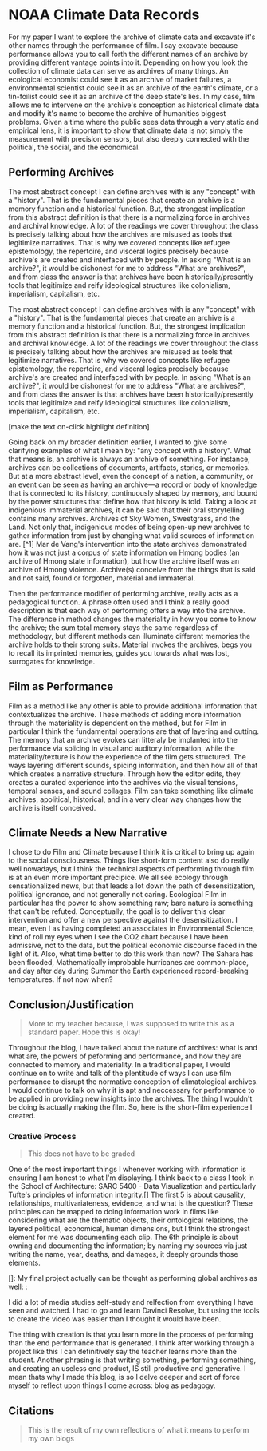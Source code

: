 # NOAA Climate Data Records

For my paper I want to explore the archive of climate data and excavate it's other names through the performance of film. I say excavate because performance allows you to call forth the different names of an archive by providing different vantage points into it. Depending on how you look the collection of climate data can serve as archives of many things. An ecological economist could see it as an archive of market failures, a environmental scientist could see it as an archive of the earth's climate, or a tin-foilist could see it as an archive of the deep state's lies. In my case, film allows me to intervene on the archive's conception as historical climate data and modify it's name to become the archive of humanities biggest problems. Given a time where the public sees data through a very static and empirical lens, it is important to show that climate data is not simply the measurement with precision sensors, but also deeply connected with the political, the social, and the economical.

## Performing Archives 

The most abstract concept I can define archives with is any "concept" with a "history". That is the fundamental pieces that create an archive is a memory function and a historical function. But, the strongest implication from this abstract definition is that there is a normalizing force in archives and archival knowledge. A lot of the readings we cover throughout the class is precisely talking about how the archives are misused as tools that legitimize narratives. That is why we covered concepts like refugee epistemology, the repertoire, and visceral logics precisely because archive's are created and interfaced with by people. In asking "What is an archive?", it would be dishonest for me to address "What are archives?", and from class the answer is that archives have been historically/presently tools that legitimize and reify ideological structures like colonialism, imperialism, capitalism, etc.

The most abstract concept I can define archives with is any "concept" with a "history". That is the fundamental pieces that create an archive is a memory function and a historical function. But, the strongest implication from this abstract definition is that there is a normalizing force in archives and archival knowledge. A lot of the readings we cover throughout the class is precisely talking about how the archives are misused as tools that legitimize narratives. That is why we covered concepts like refugee epistemology, the repertoire, and visceral logics precisely because archive's are created and interfaced with by people. In asking "What is an archive?", it would be dishonest for me to address "What are archives?", and from class the answer is that archives have been historically/presently tools that legitimize and reify ideological structures like colonialism, imperialism, capitalism, etc.

[make the text on-click highlight definition]

Going back on my broader definition earlier, I wanted to give some clarifying examples of what I mean by: "any concept with a history". What that means is, an archive is always an archive of something. For instance, archives can be collections of documents, artifacts, stories, or memories. But at a more abstract level, even the concept of a nation, a community, or an event can be seen as having an archive—a record or body of knowledge that is connected to its history, continuously shaped by memory, and bound by the power structures that define how that history is told. Taking a look at indigenious immaterial archives, it can be said that their oral storytelling contains many archives. Archives of Sky Women, Sweetgrass, and the Land. Not only that, indigenious modes of being open-up new archives to gather information from just by changing what valid sources of information are. [^1] Mar de Vang's intervention into the state archives demonstrated how it was not just a corpus of state information on Hmong bodies (an archive of Hmong state information), but how the archive itself was an archive of Hmong violence. Archive(s) conceive from the things that is said and not said, found or forgotten, material and immaterial.

Then the performance modifier of performing archive, really acts as a pedagogical function. A phrase often used and I think a really good description is that each way of performing offers a way into the archive. The difference in method changes the materiality in how you come to know the archive; the sum total memory stays the same regardless of methodology, but different methods can illuminate different memories the archive holds to their strong suits. Material invokes the archives, begs you to recall its imprinted memories, guides you towards what was lost, surrogates for knowledge.


## Film as Performance 

Film as a method like any other is able to provide additional information that contextualizes the archive. These methods of adding more information through the materiality is dependent on the method, but for Film in particular I think the fundamental operations are that of layering and cutting. The memory that an archive evokes can litteraly be implanted into the performance via splicing in visual and auditory information, while the materiality/texture is how the experience of the film gets structured. The ways layering different sounds, spicing information, and then how all of that which creates a narrative structure. Through how the editor edits, they creates a curated experience into the archives via the visual tensions, temporal senses, and sound collages. Film can take something like climate archives, apolitical, historical, and in a very clear way changes how the archive is itself conceived.

## Climate Needs a New Narrative

I chose to do Film and Climate because I think it is critical to bring up again to the social consciousness. Things like short-form content also do really well nowadays, but I think the technical aspects of performing through film is at an even more important precipice. We all see ecology through sensationalized news, but that leads a lot down the path of desensitization, political ignorance, and not generally not caring. Ecological FIlm in particular has the power to show something raw; bare nature is something that can't be refuted. Conceptually, the goal is to deliver this clear intervention and offer a new perspective against the desensitization. I mean, even I as having completed an associates in Environmental Science, kind of roll my eyes when I see the CO2 chart because I have been admissive, not to the data, but the political economic discourse faced in the light of it. Also, what time better to do this work than now? The Sahara has been flooded, Mathematically improbable hurricanes are common-place, and day after day during Summer the Earth experienced record-breaking temperatures. If not now when?

## Conclusion/Justification

> More to my teacher because, I was supposed to write this as a standard paper. Hope this is okay!

Throughout the blog, I have talked about the nature of archives: what is and what are, the powers of peforming and performance, and how they are connected to memory and materiality. In a traditional paper, I would continue on to write and talk of the plentitude of ways I can use film performance to disrupt the normative conception of climatological archives. I would continue to talk on why it is apt and neccessary for performance to be applied in providing new insights into the archives. The thing I wouldn't be doing is actually making the film. So, here is the short-film experience I created. 

### Creative Process

> This does not have to be graded

One of the most important things I whenever working with information is ensuring I am honest to what I'm displaying. I think back to a class I took in the School of Architecture: SARC 5400 - Data Visualization and particularly Tufte's principles of information integrity.[] The first 5 is about causality, relationships, multivariateness, evidence, and what is the question? These principles can be mapped to doing information work in films like considering what are the thematic objects, their ontological relations, the layered political, economical, human dimensions, but I think the strongest element for me was documenting each clip. The 6th principle is about owning and documenting the information; by naming my sources via just writing the name, year, deaths, and damages, it deeply grounds those elements. 

[]: My final project actually can be thought as performing global archives as well: :

I did a lot of media studies self-study and relfection from everything I have seen and watched. I had to go and learn Davinci Resolve, but using the tools to create the video was easier than I thought it would have been.

The thing with creation is that you learn more in the process of performing than the end performance that is generated. I think after working through a project like this I can definitively say the teacher learns more than the student. Another phrasing is that writing something, performing something, and creating an useless end product, IS still productive and generative. I mean thats why I made this blog, is so I delve deeper and sort of force myself to reflect upon things I come across: blog as pedagogy.

## Citations

> This is the result of my own reflections of what it means to perform my own blogs 


